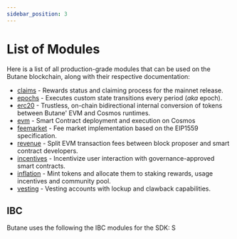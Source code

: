 ```yaml
---
sidebar_position: 3
---
```


# List of Modules

Here is a list of all production-grade modules that can be used on the Butane blockchain, along with their respective documentation:

- [claims](claims.md) - Rewards status and claiming process for the mainnet release.
- [epochs](epochs.md) - Executes custom state transitions every period (*aka* epoch).
- [erc20](erc20.md) - Trustless, on-chain bidirectional internal conversion of tokens
  between Butane' EVM and Cosmos runtimes.
- [evm](evm.md) - Smart Contract deployment and execution on Cosmos
- [feemarket](feemarket.md) - Fee market implementation based on the EIP1559 specification.
- [revenue](revenue.md) - Split EVM transaction fees between block proposer and smart contract developers.
- [incentives](incentives.md) - Incentivize user interaction with governance-approved smart contracts.
- [inflation](inflation.md) - Mint tokens and allocate them to staking rewards,
  usage incentives and community pool.
- [vesting](vesting.md) - Vesting accounts with lockup and clawback capabilities.



## IBC

Butane uses the following the IBC modules for the SDK:
S